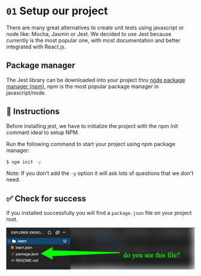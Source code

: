 # `01` Setup our project

There are many great alternatives to create unit tests using javascript or node like: Mocha, Jasmin or Jest. 
We decided to use Jest because currently is the most popular one, with most documentation and better integrated with React.js.

## Package manager

The Jest library can be downloaded into your project thru [node package manager (npm)](https://npmjs.com), npm is the most popular package manager in javascript/node.

## 📝 Instructions

Before installing jest, we have to initialize the project with the npm init commant ideal to setup NPM. 

Run the following command to start your project using npm package manager:

```bash
$ npm init -y
```

Note: If you don't add the `-y` option it will ask lots of questions that we don't need.

## ✅ Check for success

If you installed successfully you will find a `package.json` file on your project root.

![Package json](../../assets/package.png)

